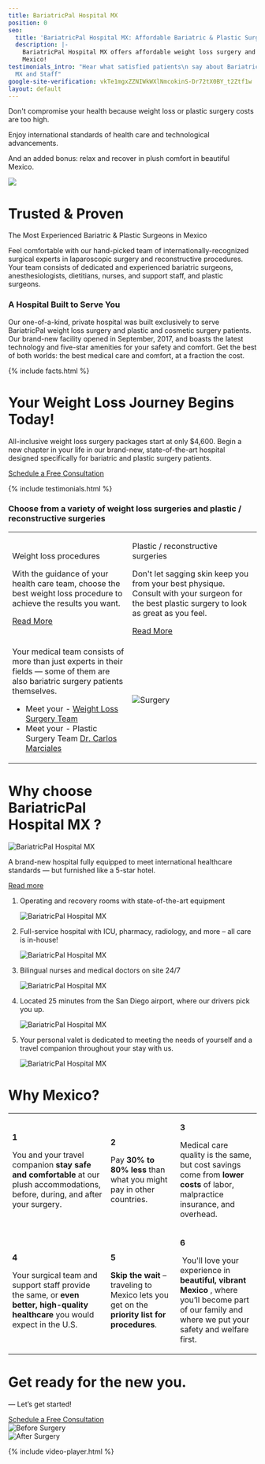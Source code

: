 ```yaml
---
title: BariatricPal Hospital MX
position: 0
seo:
  title: 'BariatricPal Hospital MX: Affordable Bariatric & Plastic Surgery in Mexico'
  description: |-
    BariatricPal Hospital MX offers affordable weight loss surgery and plastic surgery. We are the most Experienced Bariatric & Plastic Surgeons in
    Mexico!
testimonials_intro: "Hear what satisfied patients\n say about BariatricPal \nHospital
  MX and Staff"
google-site-verification: vkTe1mgxZZNIWkWXlNmcokinS-Dr72tX0BY_t2Ztf1w
layout: default
---
```


<div class='hero hero--home' style="background-image: url(/uploads/hospital-team-7a9123.jpg)">
  <div class='hero-wrap'>
    <div class='hero-caption u-alignBottom'>
      <div class='hero-box hero-box--transparent js-slides'>
        <div class='slides js-slides'>
          <p class='slide t3 u-m0 js-slide is-visible'>
            Don't compromise your health because weight loss or plastic surgery costs are too high.
          </p>
          <p class='slide t3 u-m0 js-slide'>
            Enjoy international standards of
            health care and technological
            advancements.
          </p>
          <p class='slide t3 u-m0 js-slide'>
            And an added bonus: relax
            and recover in plush comfort
            in beautiful Mexico.
          </p>
        </div>
      </div>
    </div>
  </div>
</div>

<div class='wrap'>
  <div class='section u-py4'>
    <div class='section-row'>
      <div class='section-chunk u-size10of16 u-px2 u-xs-sizeFull'>
        <a class='ctrl ctrl--play ctrl--playPrimary' href='#qctIbDMqjNM'>
          <img src='/uploads/alex-brecher-video.png' />
        </a>
      </div>
      <div class='section-chunk u-size6of16 u-px2 u-xs-sizeFull'>
        <h1 class='u-mb1 u-mt1'>
          Trusted &amp; Proven
        </h1>
        <p class='t3 u-textPrimary u-mb1 u-mt0'>
          The Most Experienced Bariatric &amp;
          Plastic Surgeons in Mexico
        </p>
        <p>
          Feel comfortable with our hand-picked team of internationally-recognized surgical experts in laparoscopic surgery and reconstructive procedures. Your team consists of dedicated and experienced bariatric surgeons, anesthesiologists, dietitians, nurses, and support staff, and plastic surgeons.
        </p>
      </div>
    </div>
  </div>

  <div class='section u-py6'>
    <div class='section-row u-alignCenter'>
      <h3 class='u-mt0'>
        <strong>A Hospital Built to Serve You</strong>
      </h3>
      <p class='u-size13of16 u-mAuto u-px2 u-xxs-sizeFull'>
        Our one-of-a-kind, private hospital was built exclusively to serve BariatricPal weight loss surgery and plastic and cosmetic surgery patients. Our brand-new facility opened in September, 2017, and boasts the latest technology and five-star amenities for your safety and comfort. Get the best of both worlds: the best medical care and comfort, at a fraction the cost.
      </p>
    </div>
  </div>

  <div class='section u-py4'>
    {% include facts.html %}
  </div>
</div>

<div class='section'>
  <div class='section-hero' data-cover='surgery'>
    <div class='section-heroWrap'>
      <div class='section-heroBox section-heroBox--light'>
        <h1 class='u-mt0'>
          Your Weight Loss Journey Begins Today!
        </h1>
        <p>
          All-inclusive weight loss surgery packages start at only $4,600.
          Begin a new chapter in your life in our brand-new, state-of-the-art
          hospital designed specifically for bariatric and plastic surgery
          patients.
        </p>
        <a class='btn u-mt2' href='/contact'>
          Schedule a Free Consultation
        </a>
      </div>
    </div>
  </div>
</div>

<div class='wrap'>

  {% include testimonials.html %}

  <div class='section u-py6'>
    <div class='section-row'>
      <h3 class='u-size9of16 u-mAuto u-mt0 u-alignCenter'>
        Choose from a variety of <strong>weight loss surgeries</strong>
        and <strong>plastic / reconstructive surgeries</strong>
      </h3>
    </div>
    <table class='section-table u-mt2'>
      <tr>
        <td class='card u-alignTop u-xs-block u-xs-sizeFull'>
          <p class='u-m0 t-smaller u-textUppercase u-textPrimary'>
            Weight loss procedures
          </p>
          <p>
            With the guidance of your health care team, choose the best weight loss procedure to achieve the results you want.
          </p>
          <a href="/weight-loss-surgeries">
            Read More
          </a>
        </td>
        <td class='card u-alignTop u-mt2 u-xs-block u-xs-sizeFull'>
          <p class='u-m0 t-smaller u-textUppercase u-textPrimary'>
            Plastic / reconstructive surgeries
          </p>
          <p>
            Don't let sagging skin keep you from your best physique. Consult with your surgeon for the best plastic surgery to look as great as you feel.
          </p>
          <a href="/plastic-surgeries">
            Read More
          </a>
        </td>
      </tr>
      <tr>
        <td class='box u-py4 u-alignTop u-xs-block u-xs-sizeFull'>
          <p class='u-mt0 u-px1'>
            Your medical team consists of more than just experts in their fields — some of them are also bariatric surgery patients themselves.
          </p>
          <ul class='borderedList'>
            <li class="borderedList-item">
              Meet your -
              <a href='/weight-loss-surgeries/overview'>
                Weight Loss Surgery Team
              </a>
              <span class='icon icon--triangle u-right'></span>
            </li>
            <li class="borderedList-item">
              Meet your - Plastic Surgery Team
              <a href='/plastic-surgeries/dr-carlos-marciales'>
                Dr. Carlos Marciales
              </a>
              <span class='icon icon--triangle u-right'></span>
            </li>
          </ul>
        </td>
        <td class='section-hero u-alignTop u-mt2 u-xs-block u-xs-sizeFull' data-cover='or'>
          <img class='u-hidden u-xs-block' src='/uploads/or.png' alt='Surgery' />
        </td>
      </tr>
    </table>
  </div>

  <div class='section u-py6'>
    <div class='section-row'>
      <div class='section-chunk u-size2of5 u-px2 u-mAuto u-xs-mb3 u-xs-size10of12 u-xs-alignCenter u-xs-clear'>
        <h1 class='u-mt0'>
          Why choose<br/>
          BariatricPal<br/>
          Hospital MX ?
        </h1>
        <img class='u-py1' src='/uploads/or-12.png' alt='BariatricPal Hospital MX'/>
        <p>
          A brand-new hospital fully equipped to meet international healthcare standards — but furnished like a 5-star hotel.
        </p>
        <a href="/about/bariatricpal-hospital-mx/">
          Read more
        </a>
      </div>
      <div class='section-chunk u-size3of5 u-px4 u-pr2 u-xs-sizeFull u-xs-pl2'>
        <ol class='orderedList'>
          <li class='orderedList-item u-pr2'>
            <p class='u-size8of16 u-m0 u-left u-xxs-sizeFull'>
              Operating and recovery rooms with state-of-the-art equipment
            </p>
            <img class='u-size3of16 u-right u-xxs-sizeFull u-xxs-mt1' src='/uploads/hospital-7.png' alt='BariatricPal Hospital MX'/>
          </li>
          <li class='orderedList-item u-pr2'>
            <p class='u-size8of16 u-m0 u-left u-xxs-sizeFull'>
              Full-service hospital with ICU, pharmacy, radiology, and more – all care is in-house!
            </p>
            <img class='u-size3of16 u-right u-xxs-sizeFull u-xxs-mt1' src='/uploads/hospital-8.png' alt='BariatricPal Hospital MX'/>
          </li>
          <li class='orderedList-item u-pr2'>
            <p class='u-size8of16 u-m0 u-left u-xxs-sizeFull'>
              Bilingual nurses and medical doctors on site 24/7
            </p>
            <img class='u-size3of16 u-right u-xxs-sizeFull u-xxs-mt1' src='/uploads/hospital-9.png' alt='BariatricPal Hospital MX'/>
          </li>
          <li class='orderedList-item u-pr2'>
            <p class='u-size10of16 u-m0 u-left u-xxs-sizeFull'>
              Located 25 minutes from the San Diego airport, where our drivers pick you up.
            </p>
            <img class='u-size3of16 u-right u-xxs-sizeFull u-xxs-mt1' src='/uploads/hospital-10.png' alt='BariatricPal Hospital MX'/>
          </li>
          <li class='orderedList-item u-pr2'>
            <p class='u-size10of16 u-m0 u-left u-xxs-sizeFull'>
              Your personal valet is dedicated to meeting the needs of yourself and a travel companion throughout your stay with us.
            </p>
            <img class='u-size3of16 u-right u-xxs-sizeFull u-xxs-mt1' src='/uploads/hospital-11.png' alt='BariatricPal Hospital MX'/>
          </li>
        </ol>
      </div>
    </div>
  </div>
</div>

<div class='section-hero' data-cover='mexico'>
  <div class='section-heroWrap u-px0'>
    <h1 class='u-mt0 u-px2'>
      <strong class='u-textWhite'>
      Why Mexico?
      </strong>
    </h1>
    <table class='section-table'>
      <tr>
        <td class='box box--white u-alignTop u-xs-sizeFull u-xs-left'>
          <p class='u-m0 t3 u-right u-size1of16 u-alignRight u-xs-left u-xs-alignLeft'>
            <strong class='u-textPrimary'>1</strong>
          </p>
          <p class='u-m0 u-left u-size13of16 u-xs-pl1'>
            ​You and your travel companion <strong>stay safe and comfortable</strong> at our plush accommodations, before, during, and after your surgery.
          </p>
        </td>
        <td class='box box--white u-mt2 u-alignTop u-xs-sizeFull u-xs-left'>
          <p class='u-m0 t3 u-right u-size1of16 u-alignRight u-xs-left u-xs-alignLeft'>
            <strong class='u-textPrimary'>2</strong>
          </p>
          <p class='u-m0 u-left u-size13of16 u-xs-pl1'>
            Pay <strong>30% to 80% less</strong> than what you might pay in other countries.
          </p>
        </td>
        <td class='box box--white u-mt2 u-alignTop u-xs-sizeFull u-xs-left'>
          <p class='u-m0 t3 u-right u-size1of16 u-alignRight u-xs-left u-xs-alignLeft'>
            <strong class='u-textPrimary'>3</strong>
          </p>
          <p class='u-m0 u-left u-size15of16 u-xs-pl1'>
            Medical care quality is the same, but cost savings come from <strong>lower costs</strong> of labor, malpractice insurance, and overhead.
          </p>
        </td>
      </tr>
      <tr>
        <td class='box box--white u-alignTop u-xs-sizeFull u-xs-left'>
          <p class='u-m0 t3 u-right u-size1of16 u-alignRight u-xs-left u-xs-alignLeft'>
            <strong class='u-textPrimary'>4</strong>
          </p>
          <p class='u-m0 u-left u-size13of16 u-xs-pl1'>
            Your surgical team and support staff provide the same, or <strong>even better, high-quality healthcare</strong> you would expect in the U.S.
          </p>
        </td>
        <td class='box box--white u-mt2 u-alignTop u-xs-sizeFull u-xs-left'>
          <p class='u-m0 t3 u-right u-size1of16 u-alignRight u-xs-left u-xs-alignLeft'>
            <strong class='u-textPrimary'>5</strong>
          </p>
          <p class='u-m0 u-left u-size13of16 u-xs-pl1'>
            <strong>Skip the wait</strong> – traveling to Mexico lets you get on the <strong>priority list for procedures</strong>.
          </p>
        </td>
        <td class='box box--white u-mt2 u-alignTop u-xs-sizeFull u-xs-left'>
          <p class='u-m0 t3 u-right u-size1of16 u-alignRight u-xs-left u-xs-alignLeft'>
            <strong class='u-textPrimary'>6</strong>
          </p>
          <p class='u-m0 u-left u-size14of16 u-xs-pl1'>
          ​​  You'll love your experience in <strong>beautiful, vibrant Mexico
            </strong>, where you’ll become part of our family and where we put your safety and welfare first.
          </p>
        </td>
    </tr>
    </table>
  </div>
</div>

<div class='wrap'>
  <div class='section u-py6'>
    <div class='section-row'>
      <div class='section-chunk u-size1of3 u-px2  u-xs-sizeFull u-xs-alignCenter u-xs-mb3'>
        <h1 class='u-m0'>
          Get ready for
          <strong class='u-block'>
          the new you.
          </strong>
        </h1>
        <p>
          — Let’s get started!
        </p>
        <a class='btn u-mt2 u-sm-mt1' href='/contact'>
          Schedule <span class='u-sm-hidden'>a Free</span> Consultation
        </a>
      </div>
      <div class='section-chunk u-size1of3 u-px2 u-xs-size1of2 u-xxs-sizeFull'>
        <img src='/uploads/before.png' alt='Before Surgery' />
      </div>
      <div class='section-chunk u-size1of3 u-px2 u-xs-size1of2 u-xxs-sizeFull u-xxs-mt1'>
        <img src='/uploads/after.png' alt='After Surgery' />
      </div>
    </div>
  </div>
</div>

{% include video-player.html %}
